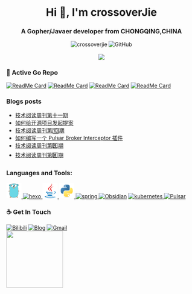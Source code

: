 <h1 align="center">Hi 👋, I'm crossoverJie</h1>
<h3 align="center">A Gopher/Javaer developer from CHONGQING,CHINA</h3>

<p align="center"> <img src="https://komarev.com/ghpvc/?username=crossoverjie&label=Profile%20views&color=3399FF&style=flat" alt="crossoverjie" /> 



  <img alt="GitHub" src="https://img.shields.io/badge/dynamic/json?logo=github&label=GitHub+Followers&labelColor=282c34&color=E5FFCC&query=%24.data.totalSubs&url=https%3A%2F%2Fapi.spencerwoo.com%2Fsubstats%2F%3Fsource%3Dgithub%26queryKey%3Dcrossoverjie&longCache=true"/>
 
</p>



<p align="center"> 
<img align="center" src="https://github-readme-stats-git-masterrstaa-rickstaa.vercel.app/api?username=crossoverjie&show_icons=true&icon_color=CE1D2D&text_color=718096&bg_color=00000000&hide_title=true&hide_border=true" />
</p>

### 👀 Active Go Repo


[![ReadMe Card](https://github-readme-stats-git-masterrstaa-rickstaa.vercel.app/api/pin/?username=crossoverjie&repo=gscript)](https://github.com/crossoverJie/gscript)
[![ReadMe Card](https://github-readme-stats-git-masterrstaa-rickstaa.vercel.app/api/pin/?username=crossoverjie&repo=distributed-redis-tool)](https://github.com/crossoverJie/distributed-redis-tool)
[![ReadMe Card](https://github-readme-stats-git-masterrstaa-rickstaa.vercel.app/api/pin/?username=crossoverjie&repo=gjson)](https://github.com/crossoverJie/gjson)
[![ReadMe Card](https://github-readme-stats-git-masterrstaa-rickstaa.vercel.app/api/pin/?username=crossoverjie&repo=ptg)](https://github.com/crossoverJie/ptg)


### Blogs posts
<!-- BLOG-POST-LIST:START -->
- [技术阅读周刊第十一期](http://crossoverjie.top/2023/12/22/ob/newsletter/Newsletter10-20231222/)
- [如何给开源项目发起提案](http://crossoverjie.top/2023/12/21/ob/Pulsar%20Proposal/)
- [技术阅读周刊第🔟期](http://crossoverjie.top/2023/12/15/ob/newsletter/Newsletter10-20231215/)
- [如何编写一个 Pulsar Broker Interceptor 插件](http://crossoverjie.top/2023/12/11/ob/Pulsar-Broker-Interceptor/)
- [技术阅读周刊第9️⃣期](http://crossoverjie.top/2023/12/08/ob/newsletter/Newsletter09-20231208/)
- [技术阅读周刊第8️⃣期](http://crossoverjie.top/2023/12/01/ob/newsletter/Newsletter08-20231201/)
<!-- BLOG-POST-LIST:END -->


<h3 align="left">Languages and Tools:</h3>
<p align="left"> <a href="https://golang.org" target="_blank"> <img src="https://raw.githubusercontent.com/devicons/devicon/master/icons/go/go-original.svg" alt="go" width="40" height="40"/> </a> <a href="hexo.io/" target="_blank"> <img src="https://www.vectorlogo.zone/logos/hexoio/hexoio-icon.svg" alt="hexo" width="40" height="40"/> </a> <a href="https://www.java.com" target="_blank"> <img src="https://raw.githubusercontent.com/devicons/devicon/master/icons/java/java-original.svg" alt="java" width="40" height="40"/> </a>  <a href="https://www.python.org" target="_blank"> <img src="https://raw.githubusercontent.com/devicons/devicon/master/icons/python/python-original.svg" alt="python" width="40" height="40"/> </a> <a href="https://spring.io/" target="_blank"> <img src="https://www.vectorlogo.zone/logos/springio/springio-icon.svg" alt="spring" width="40" height="40"/> </a> 
<a href="https://obsidian.md/" target="_blank"> <img src="https://obsidian.md/favicon.ico" alt="Obsidian" width="40" height="40"/></a>
<a href="https://kubernetes.io" target="_blank"> <img src="https://www.vectorlogo.zone/logos/kubernetes/kubernetes-icon.svg" alt="kubernetes" width="40" height="40"/> </a>  
<a href="https://pulsar.apache.org/" target="_blank"> <img src="https://pulsar.apache.org/img/logo-black.svg" alt="Pulsar" width="80" height="40"/></a>  
</p>


<!--
<p>&nbsp;<img align="center" src="https://github-readme-stats.vercel.app/api?username=crossoverjie&show_icons=true&locale=en" alt="crossoverjie" /></p>
-->

### ☕ Get In Touch
[![Bilibili](https://img.shields.io/badge/-Bilibili-c13584?style=flat&labelColor=c13584&logo=instagram&logoColor=white)](https://space.bilibili.com/42339430)
[![Blog](https://img.shields.io/badge/Blog-Gopher%2FJavaer-orange)](https://crossoverjie.top/)
[![Gmail](https://img.shields.io/badge/-Gmail-c14438?style=flat&logo=Gmail&logoColor=white)](mailto:crossoverjie@gmail.com)
<br/>
<img src="https://crossoverjie.top/uploads/index4.jpg" style="width:150px;height:150px;" />
